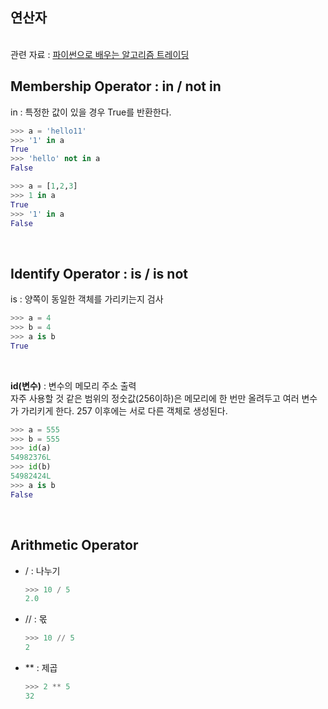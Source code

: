## 연산자
<br>관련 자료 : [파이썬으로 배우는 알고리즘 트레이딩](https://wikidocs.net/2836)

## Membership Operator : **in / not in**
in : 특정한 값이 있을 경우 True를 반환한다.
```python
>>> a = 'hello11'
>>> '1' in a
True
>>> 'hello' not in a
False
```
```python
>>> a = [1,2,3]
>>> 1 in a
True
>>> '1' in a
False
```
<br>

## Identify Operator : **is / is not**
is : 양쪽이 동일한 객체를 가리키는지 검사
```python
>>> a = 4
>>> b = 4
>>> a is b
True
```
<br>

**id(변수)** : 변수의 메모리 주소 출력<br>
자주 사용할 것 같은 범위의 정숫값(256이하)은 메모리에 한 번만 올려두고 여러 변수가 가리키게 한다. 257 이후에는 서로 다른 객체로 생성된다.
```python
>>> a = 555
>>> b = 555
>>> id(a)
54982376L
>>> id(b)
54982424L
>>> a is b
False
```
<br>

## Arithmetic Operator

* / : 나누기
  ```python
  >>> 10 / 5
  2.0
  ```

* // : 몫
  ```python
  >>> 10 // 5
  2
  ```

* ** : 제곱
  ```python
  >>> 2 ** 5
  32
  ```